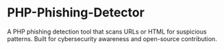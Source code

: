 # PHP-Phishing-Detector
A PHP phishing detection tool that scans URLs or HTML for suspicious patterns. Built for cybersecurity awareness and open-source contribution.
